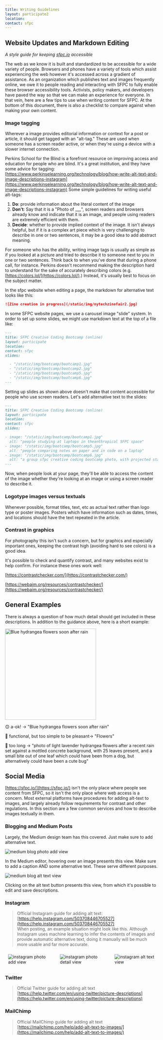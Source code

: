 ```yaml
---
title: Writing Guidelines 
layout: participate2
location:
contact: sfpc
---
```


## Website Updates and Markdown Editing

*A style guide for keeping  [sfpc.io](https://sfpc.io/) accessible*

The web as we know it is built and standardized to be accessible for a wide variety of people. Browsers and phones have a variety of tools which assist experiencing the web however it's accessed across a gradient of assistance. As an organization which publishes text and images frequently online, we owe it to people reading and interacting with SFPC to fully enable these browser accessibility tools. Activists, policy makers, and developers have paved the way so that we can make an experience for everyone. In that vein, here are a few tips to use when writing content for SFPC. At the bottom of this document, there is also a checklist to compare against when making your own content.

### Image tagging

Wherever a image provides editorial information or context for a post or article, it should get tagged with an "alt-tag." These are used when someone has a screen reader active, or when they're using a device with a slower internet connection.

Perkins School for the Blind is a forefront resource on improving access and education for people who are blind. It's a great institution, and they have some advice for tagging:
[https://www.perkinselearning.org/technology/blog/how-write-alt-text-and-image-descriptions-instagram](https://www.perkinselearning.org/technology/blog/how-write-alt-text-and-image-descriptions-instagram)
 Some simple guidelines for writing useful alt-tags:

1. **Do**: provide information about the literal content of the image
2. **Don't**: Say that it is a "Photo of ___", screen readers and browsers already know and indicate that it is an image, and people using readers are extremely efficient with them.
3. **Decide**: whether to provide implied context of the image. It isn't always helpful, but if it is a complex art piece which is very challenging to describe in one or two sentences, it may be a good idea to add abstract meaning.

For someone who has the ability, writing image tags is usually as simple as if you looked at a picture and tried to describe it to someone next to you in one or two sentences. Think back to when you've done that during a phone call, for instance. Perkins doesn't recommend making the description hard to understand for the sake of accurately describing colors (e.g. [https://colors.lol/](https://colors.lol/).) Instead, it's usually best to focus on the subject matter.

In the sfpc website when editing a page, the markdown for alternative text looks like this:

```markdown
![Zine creation in progress](/static/img/nytechzinefair2.jpg)
```

In some SFPC website pages, we use a carousel image "slide" system. In order to set up some slides, we might use markdown text at the top of a file like:

```markdown
---
title: SFPC Creative Coding Bootcamp (online)
layout: participate
location:
contact: sfpc
slides:

  - "/static/img/bootcamp/bootcamp1.jpg"
  - "/static/img/bootcamp/bootcamp2.jpg"
  - "/static/img/bootcamp/bootcamp5.jpg"
  - "/static/img/bootcamp/bootcamp6.jpg"  
---
```

Setting up slides as shown above doesn't make that content accessible for people who use screen readers. Let's add alternative text to the slides:

```markdown
---
title: SFPC Creative Coding Bootcamp (online)
layout: participate
location:
contact: sfpc
slides:

- image: "/static/img/bootcamp/bootcamp1.jpg"
  alt: "people studying at laptops in theanthropical SFPC space"
- image: "/static/img/bootcamp/bootcamp5.jpg"
  alt: "people comparing notes on paper and in code on a laptop"
- image: "/static/img/bootcamp/bootcamp6.jpg"
  alt: "a group sfpc creative coding bootcamp photo, with projected stars on top"
---
```

Now, when people look at your page, they'll be able to access the content of the image whether they're looking at an image or using a screen reader to describe it.

### Logotype images versus textuals

Whenever possible, format titles, text, etc as actual text rather than logo type or poster images. Posters which have information such as dates, times, and locations should have the text repeated in the article.

### Contrast in graphics

For photography this isn't such a concern, but for graphics and especially important ones, keeping the contrast high (avoiding hard to see colors) is a good idea.

It's possible to check and quantify contrast, and many websites exist to help confirm. For instance these ones work well:

[https://contrastchecker.com/](https://contrastchecker.com/)

[https://webaim.org/resources/contrastchecker/](https://webaim.org/resources/contrastchecker/)

## General Examples

There is always a question of how much detail should get included in these descriptions. In addition to the guidance above, here is a short example: 

<img src="/static/img/guidelines/flower.png" alt="Blue hydrangea flowers soon after rain" width="300px">

😊 a-ok! →  "Blue hydrangea flowers soon after rain"

😤 functional, but too simple to be pleasant→ "Flowers"

😬 too long → "photo of light lavender hydrangea flowers after a recent rain set against a mottled concrete background, with 25 leaves present, and a small bite out of one leaf which could have been from a dog, but alternatively could have been a cute bug"

## Social Media

[https://sfpc.io/](https://sfpc.io/) isn't the only place where people see content from SFPC, so it isn't the only place where web access is a concern. Most external platforms have procedures for adding alt-text to images, and largely already follow requirements for contrast and other regulations. In this section are a few common services and how to describe images textually in them.

### Blogging and Medium Posts

Largely, the Medium design team has this covered. Just make sure to add alternative text.

![medium blog photo add view](/static/img/guidelines/medium1.png)

In the Medium editor, hovering over an image presents this view. Make sure to add a caption AND some alternative text. These serve different purposes.

![medium blog alt text view](/static/img/guidelines/medium2.png)


Clicking on the alt text button presents this view, from which it's possible to edit and save descriptions.

### Instagram

> Official Instagram guide for adding alt text:
> [https://help.instagram.com/503708446705527](https://help.instagram.com/503708446705527)  
When posting, an example situation might look like this. Although Instagram uses machine learning to infer the contents of images and provide automatic alternative text, doing it manually will be much more usable and far more accurate.

<div style="display: flex; flex-direction: row;">
<div>
<img style="padding: 10px;" src="/static/img/guidelines/instagram1.png" alt="instagram photo add view">
</div>
<div>
<img style="padding: 10px;" src="/static/img/guidelines/instagram2.png" alt="instagram photo detail view">
</div>
<div>
<img style="padding: 10px;" src="/static/img/guidelines/instagram3.png" alt="instagram alt text view">
</div>
</div>

### Twitter

> Official Twitter guide for adding alt text
> [https://help.twitter.com/en/using-twitter/picture-descriptions](https://help.twitter.com/en/using-twitter/picture-descriptions)

### MailChimp

> Official MailChimp guide for adding alt text
> [https://mailchimp.com/help/add-alt-text-to-images/](https://mailchimp.com/help/add-alt-text-to-images/)

